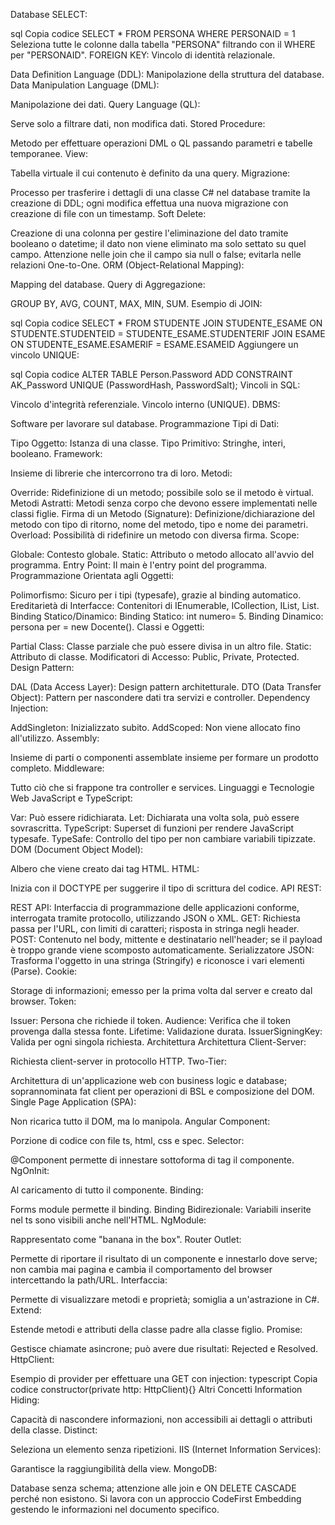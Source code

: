 Database
SELECT:

sql
Copia codice
SELECT * FROM PERSONA WHERE PERSONAID = 1
Seleziona tutte le colonne dalla tabella "PERSONA" filtrando con il WHERE per "PERSONAID".
FOREIGN KEY: Vincolo di identità relazionale.

Data Definition Language (DDL):
Manipolazione della struttura del database.
Data Manipulation Language (DML):

Manipolazione dei dati.
Query Language (QL):

Serve solo a filtrare dati, non modifica dati.
Stored Procedure:

Metodo per effettuare operazioni DML o QL passando parametri e tabelle temporanee.
View:

Tabella virtuale il cui contenuto è definito da una query.
Migrazione:

Processo per trasferire i dettagli di una classe C# nel database tramite la creazione di DDL; ogni modifica effettua una nuova migrazione con creazione di file con un timestamp.
Soft Delete:

Creazione di una colonna per gestire l'eliminazione del dato tramite booleano o datetime; il dato non viene eliminato ma solo settato su quel campo. Attenzione nelle join che il campo sia null o false; evitarla nelle relazioni One-to-One.
ORM (Object-Relational Mapping):

Mapping del database.
Query di Aggregazione:

GROUP BY, AVG, COUNT, MAX, MIN, SUM.
Esempio di JOIN:

sql
Copia codice
SELECT * FROM STUDENTE 
JOIN STUDENTE_ESAME ON STUDENTE.STUDENTEID = STUDENTE_ESAME.STUDENTERIF 
JOIN ESAME ON STUDENTE_ESAME.ESAMERIF = ESAME.ESAMEID
Aggiungere un vincolo UNIQUE:

sql
Copia codice
ALTER TABLE Person.Password
ADD CONSTRAINT AK_Password UNIQUE (PasswordHash, PasswordSalt);
Vincoli in SQL:

Vincolo d'integrità referenziale.
Vincolo interno (UNIQUE).
DBMS:

Software per lavorare sul database.
Programmazione
Tipi di Dati:

Tipo Oggetto: Istanza di una classe.
Tipo Primitivo: Stringhe, interi, booleano.
Framework:

Insieme di librerie che intercorrono tra di loro.
Metodi:

Override: Ridefinizione di un metodo; possibile solo se il metodo è virtual.
Metodi Astratti: Metodi senza corpo che devono essere implementati nelle classi figlie.
Firma di un Metodo (Signature): Definizione/dichiarazione del metodo con tipo di ritorno, nome del metodo, tipo e nome dei parametri.
Overload: Possibilità di ridefinire un metodo con diversa firma.
Scope:

Globale: Contesto globale.
Static: Attributo o metodo allocato all'avvio del programma.
Entry Point: Il main è l'entry point del programma.
Programmazione Orientata agli Oggetti:

Polimorfismo: Sicuro per i tipi (typesafe), grazie al binding automatico.
Ereditarietà di Interfacce: Contenitori di IEnumerable, ICollection, IList, List.
Binding Statico/Dinamico:
Binding Statico: int numero= 5.
Binding Dinamico: persona per = new Docente().
Classi e Oggetti:

Partial Class: Classe parziale che può essere divisa in un altro file.
Static: Attributo di classe.
Modificatori di Accesso: Public, Private, Protected.
Design Pattern:

DAL (Data Access Layer): Design pattern architetturale.
DTO (Data Transfer Object): Pattern per nascondere dati tra servizi e controller.
Dependency Injection:

AddSingleton: Inizializzato subito.
AddScoped: Non viene allocato fino all'utilizzo.
Assembly:

Insieme di parti o componenti assemblate insieme per formare un prodotto completo.
Middleware:

Tutto ciò che si frappone tra controller e services.
Linguaggi e Tecnologie Web
JavaScript e TypeScript:

Var: Può essere ridichiarata.
Let: Dichiarata una volta sola, può essere sovrascritta.
TypeScript: Superset di funzioni per rendere JavaScript typesafe.
TypeSafe: Controllo del tipo per non cambiare variabili tipizzate.
DOM (Document Object Model):

Albero che viene creato dai tag HTML.
HTML:

Inizia con il DOCTYPE per suggerire il tipo di scrittura del codice.
API REST:

REST API: Interfaccia di programmazione delle applicazioni conforme, interrogata tramite protocollo, utilizzando JSON o XML.
GET: Richiesta passa per l'URL, con limiti di caratteri; risposta in stringa negli header.
POST: Contenuto nel body, mittente e destinatario nell'header; se il payload è troppo grande viene scomposto automaticamente.
Serializzatore JSON: Trasforma l'oggetto in una stringa (Stringify) e riconosce i vari elementi (Parse).
Cookie:

Storage di informazioni; emesso per la prima volta dal server e creato dal browser.
Token:

Issuer: Persona che richiede il token.
Audience: Verifica che il token provenga dalla stessa fonte.
Lifetime: Validazione durata.
IssuerSigningKey: Valida per ogni singola richiesta.
Architettura
Architettura Client-Server:

Richiesta client-server in protocollo HTTP.
Two-Tier:

Architettura di un'applicazione web con business logic e database; soprannominata fat client per operazioni di BSL e composizione del DOM.
Single Page Application (SPA):

Non ricarica tutto il DOM, ma lo manipola.
Angular
Component:

Porzione di codice con file ts, html, css e spec.
Selector:

@Component permette di innestare sottoforma di tag il componente.
NgOnInit:

Al caricamento di tutto il componente.
Binding:

Forms module permette il binding.
Binding Bidirezionale: Variabili inserite nel ts sono visibili anche nell'HTML.
NgModule:

Rappresentato come "banana in the box".
Router Outlet:

Permette di riportare il risultato di un componente e innestarlo dove serve; non cambia mai pagina e cambia il comportamento del browser intercettando la path/URL.
Interfaccia:

Permette di visualizzare metodi e proprietà; somiglia a un'astrazione in C#.
Extend:

Estende metodi e attributi della classe padre alla classe figlio.
Promise:

Gestisce chiamate asincrone; può avere due risultati: Rejected e Resolved.
HttpClient:

Esempio di provider per effettuare una GET con injection:
typescript
Copia codice
constructor(private http: HttpClient){}
Altri Concetti
Information Hiding:

Capacità di nascondere informazioni, non accessibili ai dettagli o attributi della classe.
Distinct:

Seleziona un elemento senza ripetizioni.
IIS (Internet Information Services):

Garantisce la raggiungibilità della view.
MongoDB:

Database senza schema; attenzione alle join e ON DELETE CASCADE perché non esistono. Si lavora con un approccio CodeFirst Embedding gestendo le informazioni nel documento specifico.
